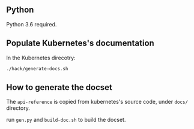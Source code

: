 ## Python

Python 3.6 required.

## Populate Kubernetes's documentation

In the Kubernetes direcotry:

```bash
./hack/generate-docs.sh
```

## How to generate the docset

The `api-reference` is copied from kubernetes's source code, under `docs/` directory.

run `gen.py` and `build-doc.sh` to build the docset.
